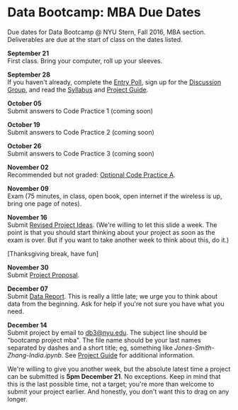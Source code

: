# Data Bootcamp:  MBA Due Dates

Due dates for Data Bootcamp @ NYU Stern, Fall 2016, MBA section.  Deliverables are due at the start of class on the dates listed.

**September 21** <br> First class.  Bring your computer, roll up your sleeves.

**September 28** <br> If you haven't already, complete the [Entry Poll](https://docs.google.com/forms/d/e/1FAIpQLSdiVdav2f6RFCiopp3MGHZRX6PKR5MA77z2NrFrdXV8eFFgaQ/viewform), sign up for the [Discussion Group](https://groups.google.com/forum/#!forum/nyu_data_bootcamp_mba), and read the [Syllabus](https://github.com/NYUDataBootcamp/Materials/blob/master/Documents/bootcamp_syllabus.pdf) and [Project Guide](https://github.com/NYUDataBootcamp/Materials/blob/master/Documents/bootcamp_project.pdf).

**October 05** <br> Submit answers to Code Practice 1 (coming soon)<!-- [Code Practice #1](https://github.com/NYUDataBootcamp/Materials/blob/master/Documents/bootcamp_practice_1.pdf). -->

**October 19** <br> Submit answers to Code Practice 2 (coming soon)<!-- [Code Practice #2](https://github.com/NYUDataBootcamp/Materials/blob/master/Documents/bootcamp_practice_2.pdf). -->

**October 26** <br> Submit answers to Code Practice 3 (coming soon)<!-- [Code Practice #3](https://github.com/NYUDataBootcamp/Materials/blob/master/Documents/bootcamp_practice_3.pdf). -->


**November 02** <br> Recommended but not graded:  [Optional Code Practice A](https://github.com/NYUDataBootcamp/Materials/blob/master/Code/IPython/bootcamp_practice_a.ipynb).

**November 09** <br> Exam (75 minutes, in class, open book, open internet if the wireless is up, bring one page of notes).


**November 16** <br> Submit [Revised Project Ideas](https://github.com/NYUDataBootcamp/Materials/blob/master/Documents/bootcamp_project.pdf).
(We're willing to let this slide a week.  The point is that you should start thinking
about your project as soon as the exam is over.  But if you want to take another week to think about this, do it.)

<!--
Recommended but not graded:  [Optional Code Practice B](https://github.com/NYUDataBootcamp/Materials/blob/master/Documents/bootcamp_practice_b.pdf).
-->

[Thanksgiving break, have fun]

**November 30** <br> Submit [Project Proposal](https://github.com/NYUDataBootcamp/Materials/blob/master/Documents/bootcamp_project.pdf).

**December 07** <br> Submit [Data Report](https://github.com/NYUDataBootcamp/Materials/blob/master/Documents/bootcamp_project.pdf).  This is really a little late; we urge you to think about data from the beginning. Ask for help if you're not sure you have what you need.

<!--
Recommended but not graded: [Optional Code Practice C](https://github.com/NYUDataBootcamp/Materials/blob/master/Documents/bootcamp_practice_c.pdf).
-->


**December 14** <br> Submit project by email to db3@nyu.edu. The subject line should be "bootcamp project mba".  The file name should be your last names separated by dashes and a short title;  eg, something like *Jones-Smith-Zhang-India.ipynb*. See [Project Guide](https://github.com/NYUDataBootcamp/Materials/blob/master/Documents/bootcamp_project.pdf) for additional information.

We're willing to give you another week, but the absolute latest time a project can be submitted is **5pm December 21**.  No exceptions.  Keep in mind that this is the last possible time, not a target; you're more than welcome to submit your project earlier.  And honestly, you don't want this to drag on any longer.

